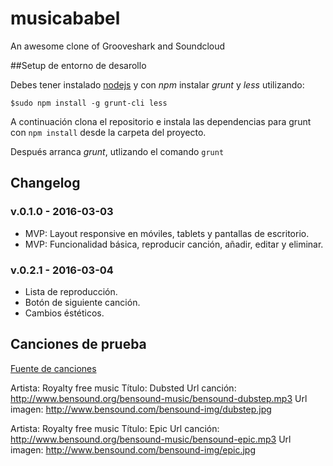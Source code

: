 # musicababel

An awesome clone of Grooveshark and Soundcloud

##Setup de entorno de desarollo

Debes tener instalado [nodejs](https://nodejs.org/en/) y con *npm* instalar *grunt* y *less* utilizando:

```
$sudo npm install -g grunt-cli less
```

A continuación clona el repositorio e instala las dependencias para grunt con `npm install` desde la carpeta del proyecto.

Después arranca *grunt*, utlizando el comando `grunt`

## Changelog

### v.0.1.0 - 2016-03-03

* MVP: Layout responsive en móviles, tablets y pantallas de escritorio.
* MVP: Funcionalidad básica, reproducir canción, añadir, editar y eliminar.

### v.0.2.1 - 2016-03-04

* Lista de reproducción.
* Botón de siguiente canción.
* Cambios éstéticos.

## Canciones de prueba

[Fuente de canciones](http://www.bensound.com/royalty-free-music)

Artista: Royalty free music
Título: Dubsted
Url canción: http://www.bensound.org/bensound-music/bensound-dubstep.mp3
Url imagen: http://www.bensound.com/bensound-img/dubstep.jpg

Artista: Royalty free music
Título: Epic
Url canción: http://www.bensound.org/bensound-music/bensound-epic.mp3
Url imagen: http://www.bensound.com/bensound-img/epic.jpg
